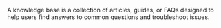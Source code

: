 A knowledge base is a collection of articles, guides, or FAQs designed to help users find answers to common questions and troubleshoot issues.
